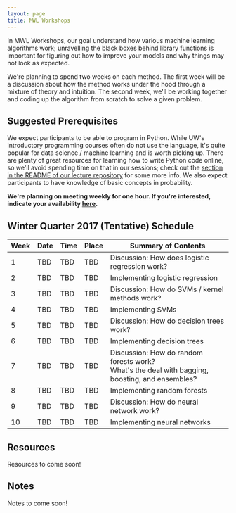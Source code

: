 ```yaml
---
layout: page
title: MWL Workshops
---
```


In MWL Workshops, our goal understand how various machine learning algorithms
work; unravelling the black boxes behind library functions is important for
figuring out how to improve your models and why things may not look as expected.

We're planning to spend two weeks on each method. The first week will be a
discussion about how the method works under the hood through a mixture of theory
and intuition. The second week, we'll be working together and coding up the
algorithm from scratch to solve a given problem.

## Suggested Prerequisites

We expect participants to be able to program in Python. While UW's introductory
programming courses often do not use the language, it's quite popular for data
science / machine learning and is worth picking up. There are plenty of great
resources for learning how to write Python code online, so we'll avoid spending
time on that in our sessions; check out the
[section in the README of our lecture repository](https://github.com/MachinesWhoLearn/lectures/blob/master/README.md#software)
for some more info. We also expect participants to have knowledge of basic
concepts in probability.

**We're planning on meeting weekly for one hour. If you're interested, indicate
  your availability [here](http://www.when2meet.com/?5933344-NiEP3).**

## Winter Quarter 2017 (Tentative) Schedule

| Week | Date | Time | Place | Summary of Contents |
|------|------|------|-------|-----------------------------------------------------|
| 1 | TBD | TBD | TBD | Discussion: How does logistic regression work? |
| 2 | TBD | TBD | TBD | Implementing logistic regression |
| 3 | TBD | TBD | TBD | Discussion: How do SVMs / kernel methods work? |
| 4 | TBD | TBD | TBD | Implementing SVMs |
| 5 | TBD | TBD | TBD | Discussion: How do decision trees work? |
| 6 | TBD | TBD | TBD | Implementing decision trees |
| 7 | TBD | TBD | TBD | Discussion: How do random forests work?<br> What's the deal with bagging, boosting, and ensembles? |
| 8 | TBD | TBD | TBD | Implementing random forests |
| 9 | TBD | TBD | TBD | Discussion: How do neural network work? |
| 10 | TBD | TBD | TBD | Implementing neural networks |

## Resources

Resources to come soon!

## Notes

Notes to come soon!
